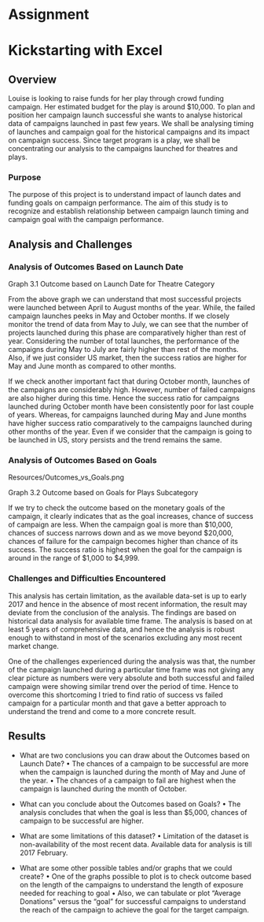 # Assignment

# Kickstarting with Excel

## Overview
Louise is looking to raise funds for her play through crowd funding campaign. Her estimated budget for the play is around $10,000. To plan and position her campaign launch successful she wants to analyse historical data of campaigns launched in past few years. We shall be analysing timing of launches and campaign goal for the historical campaigns and its impact on campaign success. Since target program is a play, we shall be concentrating our analysis to the campaigns launched for theatres and plays. 

### Purpose
The purpose of this project is to understand impact of launch dates and funding goals on campaign performance.  The aim of this study is to recognize and establish relationship between campaign launch timing and campaign goal with the campaign performance. 

## Analysis and Challenges

### Analysis of Outcomes Based on Launch Date


 
Graph 3.1 Outcome based on Launch Date for Theatre Category 

From the above graph we can understand that most successful projects were launched between April to August months of the year. While, the failed campaign launches peeks in May and October months. If we closely monitor the trend of data from May to July, we can see that the number of projects launched during this phase are comparatively higher than rest of year. Considering the number of total launches, the performance of the campaigns during May to July are fairly higher than rest of the months. Also, if we just consider US market, then the success ratios are higher for May and June month as compared to other months. 

If we check another important fact that during October month, launches of the campaigns are considerably high. However, number of failed campaigns are also higher during this time. Hence the success ratio for campaigns launched during October month have been consistently poor for last couple of years. Whereas, for campaigns launched during May and June months have higher success ratio comparatively to the campaigns launched during other months of the year. Even if we consider that the campaign is going to be launched in US, story persists and the trend remains the same. 

### Analysis of Outcomes Based on Goals

Resources/Outcomes_vs_Goals.png
 
Graph 3.2 Outcome based on Goals for Plays Subcategory

If we try to check the outcome based on the monetary goals of the campaign, it clearly indicates that as the goal increases, chance of success of campaign are less. When the campaign goal is more than $10,000, chances of success narrows down and as we move beyond $20,000, chances of failure for the campaign becomes higher than chance of its success. The success ratio is highest when the goal for the campaign is around in the range of $1,000 to $4,999. 

### Challenges and Difficulties Encountered

This analysis has certain limitation, as the available data-set is up to early 2017 and hence in the absence of most recent information, the result may deviate from the conclusion of the analysis. The findings are based on historical data analysis for available time frame. The analysis is based on at least 5 years of comprehensive data, and hence the analysis is robust enough to withstand in most of the scenarios excluding any most recent market change. 

One of the challenges experienced during the analysis was that, the number of the campaign launched during a particular time frame was not giving any clear picture as numbers were very absolute and both successful and failed campaign were showing similar trend over the period of time. Hence to overcome this shortcoming I tried to find ratio of success vs failed campaign for a particular month and that gave a better approach to understand the trend and come to a more concrete result. 

## Results

- What are two conclusions you can draw about the Outcomes based on Launch Date?
•	The chances of a campaign to be successful are more when the campaign is launched during the month of May and June of the year. 
•	The chances of a campaign to fail are highest when the campaign is launched during the month of October. 

- What can you conclude about the Outcomes based on Goals?
•	The analysis concludes that when the goal is less than $5,000, chances of campaign to be successful are higher. 
- What are some limitations of this dataset?
•	Limitation of the dataset is non-availability of the most recent data. Available data for analysis is till 2017 February.
- What are some other possible tables and/or graphs that we could create?
•	One of the graphs possible to plot is to check outcome based on the length of the campaigns to understand the length of exposure needed for reaching to goal
•	Also, we can tabulate or plot “Average Donations” versus the “goal” for successful campaigns to understand the reach of the campaign to achieve the goal for the target campaign.
